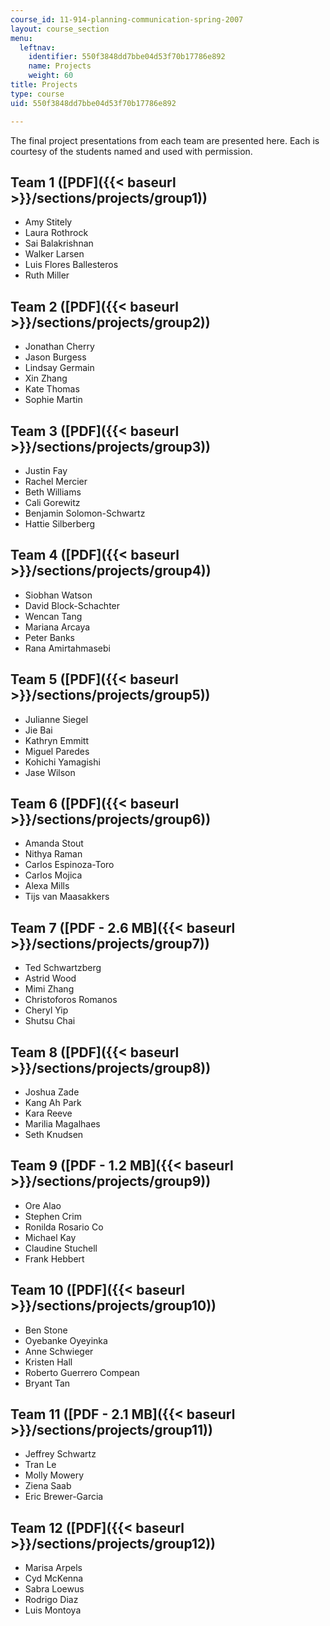 ```yaml
---
course_id: 11-914-planning-communication-spring-2007
layout: course_section
menu:
  leftnav:
    identifier: 550f3848dd7bbe04d53f70b17786e892
    name: Projects
    weight: 60
title: Projects
type: course
uid: 550f3848dd7bbe04d53f70b17786e892

---
```


The final project presentations from each team are presented here. Each is courtesy of the students named and used with permission.

Team 1 ([PDF]({{< baseurl >}}/sections/projects/group1))
--------------------------------------------------------

*   Amy Stitely
*   Laura Rothrock
*   Sai Balakrishnan
*   Walker Larsen
*   Luis Flores Ballesteros
*   Ruth Miller

Team 2 ([PDF]({{< baseurl >}}/sections/projects/group2))
--------------------------------------------------------

*   Jonathan Cherry
*   Jason Burgess
*   Lindsay Germain
*   Xin Zhang
*   Kate Thomas
*   Sophie Martin

Team 3 ([PDF]({{< baseurl >}}/sections/projects/group3))
--------------------------------------------------------

*   Justin Fay
*   Rachel Mercier
*   Beth Williams
*   Cali Gorewitz
*   Benjamin Solomon-Schwartz
*   Hattie Silberberg

Team 4 ([PDF]({{< baseurl >}}/sections/projects/group4))
--------------------------------------------------------

*   Siobhan Watson
*   David Block-Schachter
*   Wencan Tang
*   Mariana Arcaya
*   Peter Banks
*   Rana Amirtahmasebi

Team 5 ([PDF]({{< baseurl >}}/sections/projects/group5))
--------------------------------------------------------

*   Julianne Siegel
*   Jie Bai
*   Kathryn Emmitt
*   Miguel Paredes
*   Kohichi Yamagishi
*   Jase Wilson

Team 6 ([PDF]({{< baseurl >}}/sections/projects/group6))
--------------------------------------------------------

*   Amanda Stout
*   Nithya Raman
*   Carlos Espinoza-Toro
*   Carlos Mojica
*   Alexa Mills
*   Tijs van Maasakkers

Team 7 ([PDF - 2.6 MB]({{< baseurl >}}/sections/projects/group7))
-----------------------------------------------------------------

*   Ted Schwartzberg
*   Astrid Wood
*   Mimi Zhang
*   Christoforos Romanos
*   Cheryl Yip
*   Shutsu Chai

Team 8 ([PDF]({{< baseurl >}}/sections/projects/group8))
--------------------------------------------------------

*   Joshua Zade
*   Kang Ah Park
*   Kara Reeve
*   Marilia Magalhaes
*   Seth Knudsen

Team 9 ([PDF - 1.2 MB]({{< baseurl >}}/sections/projects/group9))
-----------------------------------------------------------------

*   Ore Alao
*   Stephen Crim
*   Ronilda Rosario Co
*   Michael Kay
*   Claudine Stuchell
*   Frank Hebbert

Team 10 ([PDF]({{< baseurl >}}/sections/projects/group10))
----------------------------------------------------------

*   Ben Stone
*   Oyebanke Oyeyinka
*   Anne Schwieger
*   Kristen Hall
*   Roberto Guerrero Compean
*   Bryant Tan

Team 11 ([PDF - 2.1 MB]({{< baseurl >}}/sections/projects/group11))
-------------------------------------------------------------------

*   Jeffrey Schwartz
*   Tran Le
*   Molly Mowery
*   Ziena Saab
*   Eric Brewer-Garcia

Team 12 ([PDF]({{< baseurl >}}/sections/projects/group12))
----------------------------------------------------------

*   Marisa Arpels
*   Cyd McKenna
*   Sabra Loewus
*   Rodrigo Diaz
*   Luis Montoya